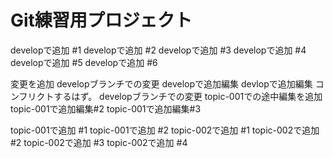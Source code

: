 # Git練習用プロジェクト

developで追加 #1
developで追加 #2
developで追加 #3
developで追加 #4
developで追加 #5
developで追加 #6

変更を追加
developブランチでの変更 developで追加編集
devlopで追加編集 コンフリクトするはず。
developブランチでの変更
topic-001での途中編集を追加
topic-001で追加編集#2
topic-001で追加編集#3

topic-001で追加 #1
topic-001で追加 #2
topic-002で追加 #1
topic-002で追加 #2
topic-002で追加 #3
topic-002で追加 #4